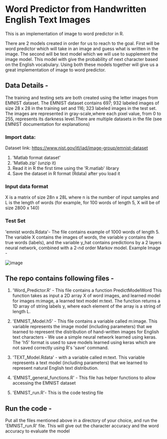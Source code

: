 # Word Predictor from Handwritten English Text Images

This is an implementation of image to word predictor in R. 

There are 2 models created in order for us to reach to the goal. First will be word predictor which will take in an image and guess what is written in the image. The second will be text model which we will use to supplement the image model. This model with give the probability of next character based on the English vocabulary. Using both these models together will give us a great implementation of image to word predictor.

## Data Details -
The training and testing sets are both created using the letter images from EMNIST dataset. The EMNIST dataset contains 697; 932 labeled images of size 28 x 28 in the training set and 116; 323 labeled images in the test set. The images are represented in gray-scale,where each pixel value, from 0 to 255, represents its darkness level.There are multiple datasets in the file (see EMNIST documentation for explanations)

### Import data: 
Dataset link: https://www.nist.gov/itl/iad/image-group/emnist-dataset
  1. 'Matlab format dataset'
  2. 'Matlab.zip' (unzip it) 
  3. Read it in R the first time using the 'R.matlab' library
  4. Save the dataset in R format (Rdata) after you load it

### Input data format 
X is a matrix of size 28n x 28L where n is the number of input samples and L is the length of words (for example, for 100 words of length 5, X will be of size 2800 x 140)

### Test Set 
'emnist words.Rdata'- The file contains example of 1000 words of length 5. The variable X contains the images of words, the variable y contains the true words (labels), and the variable y_hat contains predictions by a 2 layers neural network, combined with a 2-nd order Markov model. Example Image -

![image](https://user-images.githubusercontent.com/9217362/41533189-90cd51fe-7317-11e8-9bb0-79b121cf88dd.png)

## The repo contains following files -

1. 'Word_Predictor.R' - This file contains a function PredictModelWord 
This function takes as input a 2D array X of word images, and learned model for images m:image, a learned text model m:text. The function returns a 1D array of string labels y, where each element of the array is a string of length L.

2. 'EMNIST_Model.h5' - This file contains a variable called m:image. This variable represents the image model (including parameters) that we learned to represent the distribution of hand-written images for English text characters - We use a simple neural network learned using keras. The 'h5' format is used to save models learned using keras which are not saved correctly using R's 'save' command.

3. 'TEXT_Model.Rdata' - with a variable called m:text. This variable represents a text model (including parameters) that we learned to represent natural English text distribution.

4. 'EMNIST_general_functions.R' - This file has helper functions to allow accessing the EMNIST dataset

5. 'EMNIST_run.R'- This is the code testing file

## Run the code -
Put all the files mentioned above in a directory of your choice, and run the 'EMNIST_run.R' file. This will give out the character accuracy and the word accuracy to evaluate the model
